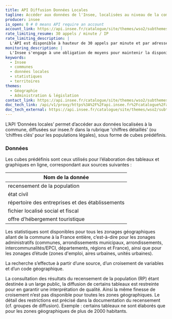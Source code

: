 ```yaml
---
title: API Diffusion Données Locales
tagline: Accéder aux données de l'Insee, localisées au niveau de la commune
producer: insee
is_open: 0 # 0 means API require an account
account_link: https://api.insee.fr/catalogue/site/themes/wso2/subthemes/insee/pages/sign-up.jag
rate_limiting_resume: 30 appels / minute / IP
rate_limiting_description: |
  L'API est disponible à hauteur de 30 appels par minute et par adresse IP.
monitoring_description: |
  L'Insee s'engage à une obligation de moyens pour maintenir la disponibilité du service 99,5 % du temps mensuel, apprécié au terme de chaque mois.
keywords:
  - Insee
  - communes
  - données locales
  - statistiques
  - territoires
themes:
  - Géographie
  - Administration & législation
contact_link: https://api.insee.fr/catalogue/site/themes/wso2/subthemes/insee/pages/help.jag#contact
doc_tech_link: /api/v1/proxy/https%3A%2F%2Fapi.insee.fr%2Fcatalogue%2Fapi-docs%2Fcarbon.super%2FDonneesLocales%2FV0.1%3FenvName%3Dnull
doc_tech_external: https://api.insee.fr/catalogue/site/themes/wso2/subthemes/insee/pages/item-info.jag?name=DonneesLocales&version=V0.1&provider=insee
---
```


L’API ‘Données locales’ permet d’accéder aux données localisées à la commune, diffusées sur insee.fr dans la rubrique 'chiffres détaillés' (ou ‘chiffres clés’ pour les populations légales), sous forme de cubes prédéfinis.

### Données

Les cubes prédéfinis sont ceux utilisés pour l’élaboration des tableaux et graphiques en ligne, correspondant aux sources suivantes :

| Nom de la donnée                                 |
| ------------------------------------------------ |
| recensement de la population                     |
| état civil                                       |
| répertoire des entreprises et des établissements |
| fichier localisé social et fiscal                |
| offre d’hébergement touristique                  |

Les statistiques sont disponibles pour tous les zonages géographiques allant de la commune à la France entière, c’est-à-dire pour les zonages administratifs (communes, arrondissements municipaux, arrondissements, intercommunalités/EPCI, départements, régions et France), ainsi que pour les zonages d’étude (zones d'emploi, aires urbaines, unités urbaines).

La recherche s’effectue à partir d’une source, d’un croisement de variables et d’un code géographique.

La consultation des résultats du recensement de la population (RP) étant destinée à un large public, la diffusion de certains tableaux est restreinte pour en garantir une interprétation de qualité. Ainsi la même finesse de croisement n’est pas disponible pour toutes les zones géographiques. Le détail des restrictions est précisé dans la documentation du recensement (cf. groupes de diffusion).
Exemple : certains tableaux ne sont élaborés que pour les zones géographiques de plus de 2000 habitants.
